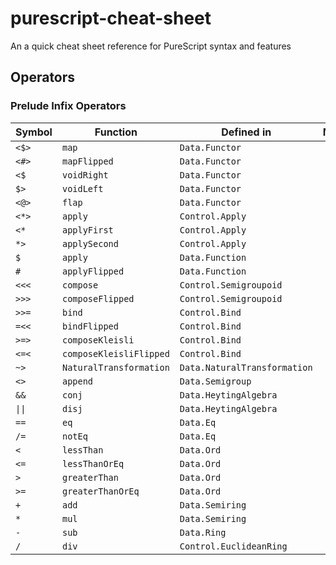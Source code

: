 # purescript-cheat-sheet
An a quick cheat sheet reference for PureScript syntax and features

## Operators

### Prelude Infix Operators

| Symbol          | Function                | Defined in                   | Meaning |
|-----------------|-------------------------|------------------------------|---------|
| `<$>`           | `map`                   | `Data.Functor`               |         |
| `<#>`           | `mapFlipped`            | `Data.Functor`               |         |
| `<$`            | `voidRight`             | `Data.Functor`               |         |
| `$>`            | `voidLeft`              | `Data.Functor`               |         |
| `<@>`           | `flap`                  | `Data.Functor`               |         |
| `<*>`           | `apply`                 | `Control.Apply`              |         |
| `<*`            | `applyFirst`            | `Control.Apply`              |         |
| `*>`            | `applySecond`           | `Control.Apply`              |         |
| `$`             | `apply`                 | `Data.Function`              |         |
| `#`             | `applyFlipped`          | `Data.Function`              |         |
| `<<<`           | `compose`               | `Control.Semigroupoid`       |         |
| `>>>`           | `composeFlipped`        | `Control.Semigroupoid`       |         |
| `>>=`           | `bind`                  | `Control.Bind`               |         |
| `=<<`           | `bindFlipped`           | `Control.Bind`               |         |
| `>=>`           | `composeKleisli`        | `Control.Bind`               |         |
| `<=<`           | `composeKleisliFlipped` | `Control.Bind`               |         |
| `~>`            | `NaturalTransformation` | `Data.NaturalTransformation` |         |
| `<>`            | `append`                | `Data.Semigroup`             |         |
| `&&`            | `conj`                  | `Data.HeytingAlgebra`        |         |
| `\|\|`          | `disj`                  | `Data.HeytingAlgebra`        |         |
| `==`            | `eq`                    | `Data.Eq`                    |         |
| `/=`            | `notEq`                 | `Data.Eq`                    |         |
| `<`             | `lessThan`              | `Data.Ord`                   |         |
| `<=`            | `lessThanOrEq`          | `Data.Ord`                   |         |
| `>`             | `greaterThan`           | `Data.Ord`                   |         |
| `>=`            | `greaterThanOrEq`       | `Data.Ord`                   |         |
| `+`             | `add`                   | `Data.Semiring`              |         |
| `*`             | `mul`                   | `Data.Semiring`              |         |
| `-`             | `sub`                   | `Data.Ring`                  |         |
| `/`             | `div`                   | `Control.EuclideanRing`      |         |

